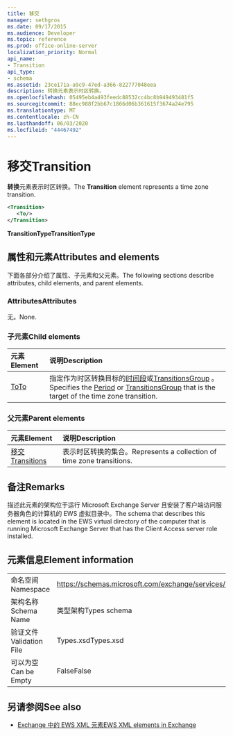```yaml
---
title: 移交
manager: sethgros
ms.date: 09/17/2015
ms.audience: Developer
ms.topic: reference
ms.prod: office-online-server
localization_priority: Normal
api_name:
- Transition
api_type:
- schema
ms.assetid: 23ce171a-a9c9-47ed-a366-822777048eea
description: 转换元素表示时区转换。
ms.openlocfilehash: 05495eb4a493feedc88532cc4bc8b949493481f5
ms.sourcegitcommit: 88ec988f2bb67c1866d06b361615f3674a24e795
ms.translationtype: MT
ms.contentlocale: zh-CN
ms.lasthandoff: 06/03/2020
ms.locfileid: "44467492"
---
```

# <a name="transition"></a><span data-ttu-id="9c865-103">移交</span><span class="sxs-lookup"><span data-stu-id="9c865-103">Transition</span></span>

<span data-ttu-id="9c865-104">**转换**元素表示时区转换。</span><span class="sxs-lookup"><span data-stu-id="9c865-104">The **Transition** element represents a time zone transition.</span></span> 
  
```xml
<Transition>
   <To/>
</Transition>
```

 <span data-ttu-id="9c865-105">**TransitionType**</span><span class="sxs-lookup"><span data-stu-id="9c865-105">**TransitionType**</span></span>
## <a name="attributes-and-elements"></a><span data-ttu-id="9c865-106">属性和元素</span><span class="sxs-lookup"><span data-stu-id="9c865-106">Attributes and elements</span></span>

<span data-ttu-id="9c865-107">下面各部分介绍了属性、子元素和父元素。</span><span class="sxs-lookup"><span data-stu-id="9c865-107">The following sections describe attributes, child elements, and parent elements.</span></span>
  
### <a name="attributes"></a><span data-ttu-id="9c865-108">Attributes</span><span class="sxs-lookup"><span data-stu-id="9c865-108">Attributes</span></span>

<span data-ttu-id="9c865-109">无。</span><span class="sxs-lookup"><span data-stu-id="9c865-109">None.</span></span>
  
### <a name="child-elements"></a><span data-ttu-id="9c865-110">子元素</span><span class="sxs-lookup"><span data-stu-id="9c865-110">Child elements</span></span>

|<span data-ttu-id="9c865-111">**元素**</span><span class="sxs-lookup"><span data-stu-id="9c865-111">**Element**</span></span>|<span data-ttu-id="9c865-112">**说明**</span><span class="sxs-lookup"><span data-stu-id="9c865-112">**Description**</span></span>|
|:-----|:-----|
|[<span data-ttu-id="9c865-113">To</span><span class="sxs-lookup"><span data-stu-id="9c865-113">To</span></span>](to.md) <br/> |<span data-ttu-id="9c865-114">指定作为时区转换目标的[时间段](period.md)或[TransitionsGroup](transitionsgroup.md) 。</span><span class="sxs-lookup"><span data-stu-id="9c865-114">Specifies the [Period](period.md) or [TransitionsGroup](transitionsgroup.md) that is the target of the time zone transition.</span></span>  <br/> |
   
### <a name="parent-elements"></a><span data-ttu-id="9c865-115">父元素</span><span class="sxs-lookup"><span data-stu-id="9c865-115">Parent elements</span></span>

|<span data-ttu-id="9c865-116">**元素**</span><span class="sxs-lookup"><span data-stu-id="9c865-116">**Element**</span></span>|<span data-ttu-id="9c865-117">**说明**</span><span class="sxs-lookup"><span data-stu-id="9c865-117">**Description**</span></span>|
|:-----|:-----|
|[<span data-ttu-id="9c865-118">移交</span><span class="sxs-lookup"><span data-stu-id="9c865-118">Transitions</span></span>](transitions.md) <br/> |<span data-ttu-id="9c865-119">表示时区转换的集合。</span><span class="sxs-lookup"><span data-stu-id="9c865-119">Represents a collection of time zone transitions.</span></span>  <br/> |
   
## <a name="remarks"></a><span data-ttu-id="9c865-120">备注</span><span class="sxs-lookup"><span data-stu-id="9c865-120">Remarks</span></span>

<span data-ttu-id="9c865-121">描述此元素的架构位于运行 Microsoft Exchange Server 且安装了客户端访问服务器角色的计算机的 EWS 虚拟目录中。</span><span class="sxs-lookup"><span data-stu-id="9c865-121">The schema that describes this element is located in the EWS virtual directory of the computer that is running Microsoft Exchange Server that has the Client Access server role installed.</span></span>
  
## <a name="element-information"></a><span data-ttu-id="9c865-122">元素信息</span><span class="sxs-lookup"><span data-stu-id="9c865-122">Element information</span></span>

|||
|:-----|:-----|
|<span data-ttu-id="9c865-123">命名空间</span><span class="sxs-lookup"><span data-stu-id="9c865-123">Namespace</span></span>  <br/> |https://schemas.microsoft.com/exchange/services/2006/types  <br/> |
|<span data-ttu-id="9c865-124">架构名称</span><span class="sxs-lookup"><span data-stu-id="9c865-124">Schema Name</span></span>  <br/> |<span data-ttu-id="9c865-125">类型架构</span><span class="sxs-lookup"><span data-stu-id="9c865-125">Types schema</span></span>  <br/> |
|<span data-ttu-id="9c865-126">验证文件</span><span class="sxs-lookup"><span data-stu-id="9c865-126">Validation File</span></span>  <br/> |<span data-ttu-id="9c865-127">Types.xsd</span><span class="sxs-lookup"><span data-stu-id="9c865-127">Types.xsd</span></span>  <br/> |
|<span data-ttu-id="9c865-128">可以为空</span><span class="sxs-lookup"><span data-stu-id="9c865-128">Can be Empty</span></span>  <br/> |<span data-ttu-id="9c865-129">False</span><span class="sxs-lookup"><span data-stu-id="9c865-129">False</span></span>  <br/> |
   
## <a name="see-also"></a><span data-ttu-id="9c865-130">另请参阅</span><span class="sxs-lookup"><span data-stu-id="9c865-130">See also</span></span>



- [<span data-ttu-id="9c865-131">Exchange 中的 EWS XML 元素</span><span class="sxs-lookup"><span data-stu-id="9c865-131">EWS XML elements in Exchange</span></span>](ews-xml-elements-in-exchange.md)

